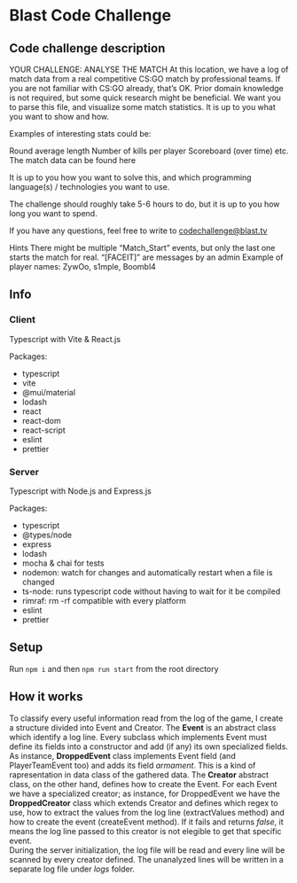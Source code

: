 # Blast Code Challenge

## Code challenge description

YOUR CHALLENGE:
ANALYSE THE MATCH
At this location, we have a log of match data from a real competitive CS:GO match by professional teams. If you are not familiar with CS:GO already, that’s OK. Prior domain knowledge is not required, but some quick research might be beneficial.
We want you to parse this file, and visualize some match statistics. It is up to you what you want to show and how.

Examples of interesting stats could be:

Round average length
Number of kills per player
Scoreboard (over time)
etc.
The match data can be found here

It is up to you how you want to solve this, and which programming language(s) / technologies you want to use.

The challenge should roughly take 5-6 hours to do, but it is up to you how long you want to spend.

If you have any questions, feel free to write to codechallenge@blast.tv

Hints
There might be multiple “Match_Start” events, but only the last one starts the match for real. “[FACEIT]” are messages by an admin Example of player names: ZywOo, s1mple, Boombl4

## Info

### Client

Typescript with Vite & React.js

Packages:

- typescript
- vite
- @mui/material
- lodash
- react
- react-dom
- react-script
- eslint
- prettier

### Server

Typescript with Node.js and Express.js

Packages:

- typescript
- @types/node
- express
- lodash
- mocha & chai for tests
- nodemon: watch for changes and automatically restart when a file is changed
- ts-node: runs typescript code without having to wait for it be compiled
- rimraf: rm -rf compatible with every platform
- eslint
- prettier

## Setup

Run `npm i` and then `npm run start` from the root directory

## How it works

To classify every useful information read from the log of the game, I create a structure divided into Event and Creator.
The **Event** is an abstract class which identify a log line. Every subclass which implements Event must define its fields into a constructor and add (if any) its own specialized fields. As instance, **DroppedEvent** class implements Event field (and PlayerTeamEvent too) and adds its field _armament_. This is a kind of rapresentation in data class of the gathered data.
The **Creator** abstract class, on the other hand, defines how to create the Event. For each Event we have a specialized creator; as instance, for DroppedEvent we have the **DroppedCreator** class which extends Creator and defines which regex to use, how to extract the values from the log line (extractValues method) and how to create the event (createEvent method). If it fails and returns _false_, it means the log line passed to this creator is not elegible to get that specific event.
<br>
During the server initialization, the log file will be read and every line will be scanned by every creator defined. The unanalyzed lines will be written in a separate log file under _logs_ folder.
